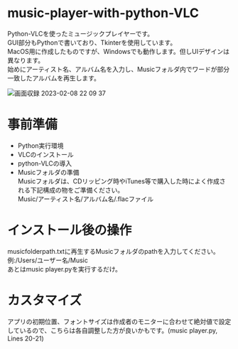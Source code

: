 # music-player-with-python-VLC 

Python-VLCを使ったミュージックプレイヤーです。  
GUI部分もPythonで書いており、Tkinterを使用しています。  
MacOS用に作成したものですが、Windowsでも動作します。但しUIデザインは異なります。  
始めにアーティスト名、アルバム名を入力し、Musicフォルダ内でワードが部分一致したアルバムを再生します。  

![画面収録 2023-02-08 22 09 37](https://user-images.githubusercontent.com/101491438/217541720-7c8c7f84-cb57-4aaf-9693-26cfda2f7994.gif)  

# 事前準備

- Python実行環境
- VLCのインストール
- python-VLCの導入
- Musicフォルダの準備  
  Musicフォルダは、CDリッピング時やiTunes等で購入した時によく作成される下記構成の物をご準備ください。  
  Music/アーティスト名/アルバム名/.flacファイル  

# インストール後の操作

musicfolderpath.txtに再生するMusicフォルダのpathを入力してください。  
例:/Users/ユーザー名/Music  
あとはmusic player.pyを実行するだけ。  

# カスタマイズ

アプリの初期位置、フォントサイズは作成者のモニターに合わせて絶対値で設定しているので、こちらは各自調整した方が良いかもです。(music player.py, Lines 20-21)  
